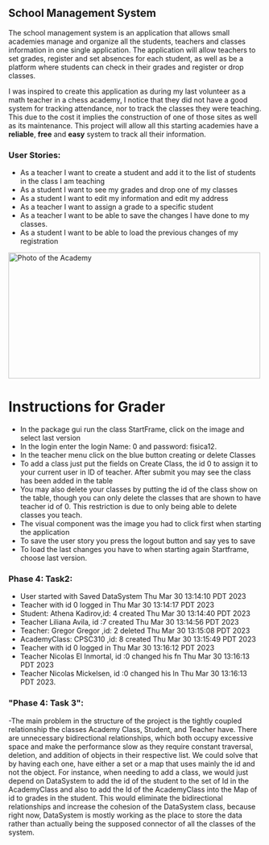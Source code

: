 ## School Management System

The school management system is an application that allows small academies manage and organize 
all the students, teachers and classes information in one single application. 
The application will allow teachers to set grades, register and set absences for each student,
as well as be a platform where students can check in their grades and register or drop classes.

I was inspired to create this application as during my last volunteer as a math teacher in a chess academy, I notice 
that they did not have a good system for tracking attendance, nor to track the classes they were teaching. This due to
the cost it implies the construction of one of those sites as well as its maintenance. This project will allow all 
this starting academies have a **reliable**, **free** and **easy** system to track all their information.  

### User Stories:

- As a teacher I want to create a student and add it to the list of students in the class I am teaching
- As a student I want to see my grades and drop one of my classes
- As a student I want to edit my information and edit my address
- As a teacher I want to assign a grade to a specific student
- As a teacher I want to be able to save the changes I have done to my classes.
- As a student I want to be able to load the previous changes of my registration 

<img alt="Photo of the Academy" height="250" src="https://greekreporter.com/wp-content/uploads/2018/11/knowledge-e1542040512810.jpg" width="500"/>

# Instructions for Grader  

- In the package gui run the class StartFrame, click on the image and select last version
- In the login enter the login Name: 0 and password: fisica12.  
- In the teacher menu click on the blue button creating or delete Classes
- To add a class just put the fields on Create Class, the id 0 to assign it to your current user 
in ID of teacher. After submit you may see the class has been added in the table 
- You may also delete your classes by putting the id of the class show on the table, though you can only delete the
classes that are shown to have teacher id of 0. This restriction is due to only being able to delete classes you teach.
- The visual component was the image you had to click first when starting the application
- To save the user story you press the logout button and say yes to save
- To load the last changes you have to when starting again  Startframe, choose last version.  

### Phase 4: Task2:
- User started with Saved DataSystem Thu Mar 30 13:14:10 PDT 2023
- Teacher with id 0 logged in Thu Mar 30 13:14:17 PDT 2023
- Student: Athena Kadirov,id: 4 created Thu Mar 30 13:14:40 PDT 2023
- Teacher Liliana Avila, id :7 created Thu Mar 30 13:14:56 PDT 2023
- Teacher: Gregor Gregor ,id: 2 deleted Thu Mar 30 13:15:08 PDT 2023
- AcademyClass: CPSC310 ,id: 8 created Thu Mar 30 13:15:49 PDT 2023
- Teacher with id 0 logged in Thu Mar 30 13:16:12 PDT 2023
- Teacher Nicolas  El Inmortal, id :0 changed his fn Thu Mar 30 13:16:13 PDT 2023
- Teacher Nicolas Mickelsen, id :0 changed his ln Thu Mar 30 13:16:13 PDT 2023.  

### "Phase 4: Task 3":
-The main problem in the structure of the project is the tightly coupled relationship the classes Academy Class, 
Student, and Teacher have. There are unnecessary bidirectional relationships, which both occupy excessive space and
make the performance slow as they require constant traversal, deletion, and addition of objects in their respective 
list. We could solve that by having each one, have either a set or a map that uses mainly the id and not the object. 
For instance, when needing to add a class, we would just depend on DataSystem to add the id of the student to the set 
of Id in the AcademyClass and also to add the Id of the AcademyClass into the Map of id to grades in the student. 
This would eliminate the bidirectional relationships and increase the cohesion of the DataSystem class, because right 
now, DataSystem is mostly working as the place to store the data rather than actually being the supposed connector of 
all the classes of the system.  